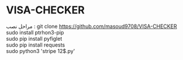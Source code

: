 # VISA-CHECKER
مراحل نصب :
git clone https://github.com/masoud9708/VISA-CHECKER <br>
sudo install ptrhon3-pip <br>
sudo pip install pyfiglet <br>
sudo pip install requests <br>
sudo python3 'stripe 12$.py'
